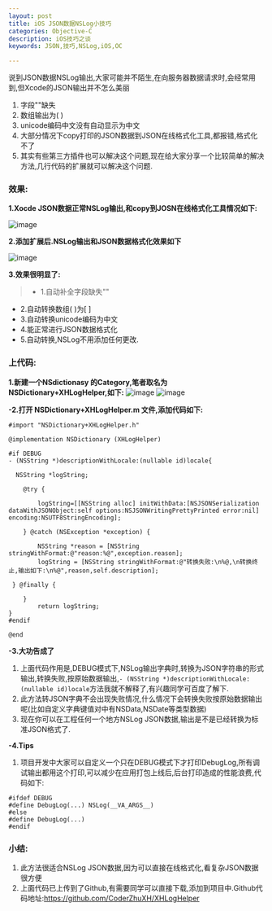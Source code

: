 ```yaml
---
layout: post
title: iOS JSON数据NSLog小技巧
categories: Objective-C
description: iOS技巧之谈
keywords: JSON,技巧,NSLog,iOS,OC

---
```


说到JSON数据NSLog输出,大家可能并不陌生,在向服务器数据请求时,会经常用到,但Xcode的JSON输出并不怎么美丽<br>
	
1.	字段""缺失<br>
2.	数组输出为( )<br>
3.	unicode编码中文没有自动显示为中文<br>
4.	大部分情况下copy打印的JSON数据到JSON在线格式化工具,都报错,格式化不了<br>
5.	其实有些第三方插件也可以解决这个问题,现在给大家分享一个比较简单的解决方法,几行代码的扩展就可以解决这个问题.<br>

###	效果:

**1.Xocde JSON数据正常NSLog输出,和copy到JOSN在线格式化工具情况如下:**

![image](http://upload-images.jianshu.io/upload_images/2229730-d9bb01214aa6065a.png?imageMogr2/auto-orient/strip%7CimageView2/2/w/1240)

**2.添加扩展后.NSLog输出和JSON数据格式化效果如下**

![image](http://upload-images.jianshu.io/upload_images/2229730-c3d0541fa455e1a5.png?imageMogr2/auto-orient/strip%7CimageView2/2/w/1240)

**3.效果很明显了:**
>*	1.自动补全字段缺失""
*	2.自动转换数组( )为[ ]
*	3.自动转换unicode编码为中文
*	4.能正常进行JSON数据格式化
*  5.自动转换,NSLog不用添加任何更改.

###	上代码:

**1.新建一个NSdictionasy 的Category,笔者取名为NSDictionary+XHLogHelper,如下:**
![image](http://upload-images.jianshu.io/upload_images/2229730-af6ff693438af981.png?imageMogr2/auto-orient/strip%7CimageView2/2/w/1240)
![image](http://upload-images.jianshu.io/upload_images/2229730-8df81b9d5606cbc4.png?imageMogr2/auto-orient/strip%7CimageView2/2/w/1240)

**-2.打开 NSDictionary+XHLogHelper.m 文件,添加代码如下:**

```objc
#import "NSDictionary+XHLogHelper.h"

@implementation NSDictionary (XHLogHelper)

#if DEBUG
- (NSString *)descriptionWithLocale:(nullable id)locale{

  NSString *logString;

    @try {

        logString=[[NSString alloc] initWithData:[NSJSONSerialization dataWithJSONObject:self options:NSJSONWritingPrettyPrinted error:nil] encoding:NSUTF8StringEncoding];

    } @catch (NSException *exception) {

        NSString *reason = [NSString stringWithFormat:@"reason:%@",exception.reason];
        logString = [NSString stringWithFormat:@"转换失败:\n%@,\n转换终止,输出如下:\n%@",reason,self.description];
   
 } @finally {
 
    }
        return logString;
}
#endif

@end

```
**-3.大功告成了**

1.	上面代码作用是,DEBUG模式下,NSLog输出字典时,转换为JSON字符串的形式输出,转换失败,按原始数据输出,`- (NSString *)descriptionWithLocale:(nullable id)locale`方法我就不解释了,有兴趣同学可百度了解下.
2.	此方法转JSON字典不会出现失败情况,什么情况下会转换失败按原始数据输出呢(比如自定义字典键值对中有NSData,NSDate等类型数据)
3.	现在你可以在工程任何一个地方NSLog JSON数据,输出是不是已经转换为标准JSON格式了.

**-4.Tips**

1.	项目开发中大家可以自定义一个只在DEBUG模式下才打印DebugLog,所有调试输出都用这个打印,可以减少在应用打包上线后,后台打印造成的性能浪费,代码如下:
  
```objc
#ifdef DEBUG
#define DebugLog(...) NSLog(__VA_ARGS__)
#else
#define DebugLog(...)
#endif
```

###	小结:

1.	此方法很适合NSLog JSON数据,因为可以直接在线格式化,看复杂JSON数据很方便   
2.	上面代码已上传到了Github,有需要同学可以直接下载,添加到项目中.Github代码地址:<https://github.com/CoderZhuXH/XHLogHelper>